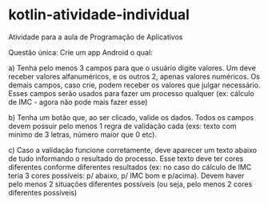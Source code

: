 # kotlin-atividade-individual
Atividade para a aula de Programação de Aplicativos

Questão única: Crie um app Android o qual:

a) Tenha pelo menos 3 campos para que o usuário digite valores. Um deve receber valores alfanuméricos, e os outros 2, apenas valores numéricos. Os demais campos, caso crie, podem receber os valores que julgar necessário. Esses campos serão usados para fazer um processo qualquer (ex: cálculo de IMC - agora não pode mais fazer esse)

b) Tenha um botão que, ao ser clicado, valide os dados. Todos os campos devem possuir pelo menos 1 regra de validação cada (exs: texto com minimo de 3 letras, número maior que 0 etc).

c) Caso a validação funcione corretamente, deve aparecer um texto abaixo de tudo informando o resultado do processo. Esse texto deve ter cores diferentes conforme diferentes resultados (ex: no caso do cálculo de IMC teria 3 cores possíveis: p/ abaixo, p/ IMC bom e p/acima). Devem haver pelo menos 2 situações diferentes possíveis (ou seja, pelo menos 2 cores diferentes possíveis)
